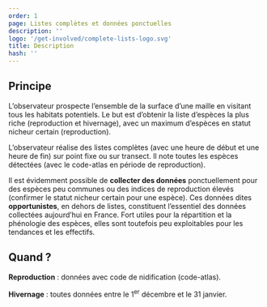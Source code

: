 ```yaml
---
order: 1
page: Listes complètes et données ponctuelles
description: ''
logo: '/get-involved/complete-lists-logo.svg'
title: Description
hash: ''
---
```


## Principe

<div class="InformativePageParagraph">

L’observateur prospecte l’ensemble de la surface d’une maille en visitant tous les habitats potentiels. Le but est d’obtenir la liste d’espèces la plus riche (reproduction et hivernage), avec un maximum d’espèces en statut nicheur certain (reproduction).

L’observateur réalise des listes complètes (avec une heure de début et une heure de fin) sur point fixe ou sur transect. Il note toutes les espèces détectées (avec le code-atlas en période de reproduction).

Il est évidemment possible de **collecter des données** ponctuellement pour des espèces peu communes ou des indices de reproduction élevés (confirmer le statut nicheur certain pour une espèce). Ces données dites **opportunistes**, en dehors de listes, constituent l’essentiel des données collectées aujourd’hui en France. Fort utiles pour la répartition et la phénologie des espèces, elles sont toutefois peu exploitables pour les tendances et les effectifs.

</div>

## Quand ?

<div class="InformativePageParagraph">

**Reproduction** : données avec code de nidification (code-atlas).

**Hivernage** : toutes données entre le 1<sup>er</sup> décembre et le 31 janvier.

</div>

